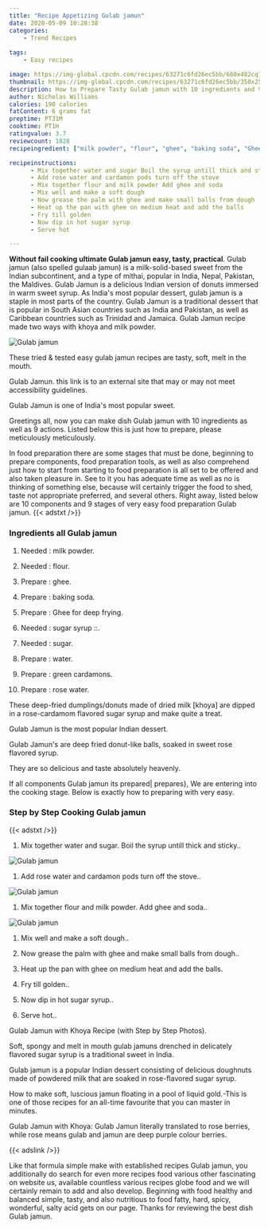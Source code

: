 ```yaml
---
title: "Recipe Appetizing Gulab jamun"
date: 2020-05-09 10:28:38
categories:
    - Trend Recipes
    
tags:
    - Easy recipes

image: https://img-global.cpcdn.com/recipes/63271c6fd26ec5bb/680x482cq70/gulab-jamun-recipe-main-photo.jpg
thumbnail: https://img-global.cpcdn.com/recipes/63271c6fd26ec5bb/350x250cq70/gulab-jamun-recipe-main-photo.jpg
description: How to Prepare Tasty Gulab jamun with 10 ingredients and 9 stages of easy cooking.
author: Nicholas Williams
calories: 190 calories
fatContent: 6 grams fat
preptime: PT31M
cooktime: PT1H
ratingvalue: 3.7
reviewcount: 1828
recipeingredient: ["milk powder", "flour", "ghee", "baking soda", "Ghee for deep frying", "sugar syrup ", "sugar", "water", "green cardamons", "rose water"]

recipeinstructions: 
      - Mix together water and sugar Boil the syrup untill thick and sticky 
      - Add rose water and cardamon pods turn off the stove 
      - Mix together flour and milk powder Add ghee and soda 
      - Mix well and make a soft dough 
      - Now grease the palm with ghee and make small balls from dough 
      - Heat up the pan with ghee on medium heat and add the balls 
      - Fry till golden 
      - Now dip in hot sugar syrup 
      - Serve hot

---
```




**Without fail cooking ultimate Gulab jamun easy, tasty, practical**. Gulab jamun (also spelled gulaab jamun) is a milk-solid-based sweet from the Indian subcontinent, and a type of mithai, popular in India, Nepal, Pakistan, the Maldives. Gulab Jamun is a delicious Indian version of donuts immersed in warm sweet syrup. As India&#39;s most popular dessert, gulab jamun is a staple in most parts of the country. Gulab Jamun is a traditional dessert that is popular in South Asian countries such as India and Pakistan, as well as Caribbean countries such as Trinidad and Jamaica. Gulab Jamun recipe made two ways with khoya and milk powder.


![Gulab jamun](https://img-global.cpcdn.com/recipes/63271c6fd26ec5bb/680x482cq70/gulab-jamun-recipe-main-photo.jpg "Gulab jamun")



These tried &amp; tested easy gulab jamun recipes are tasty, soft, melt in the mouth.

Gulab Jamun. this link is to an external site that may or may not meet accessibility guidelines.

Gulab Jamun is one of India&#39;s most popular sweet.


Greetings all, now you can make dish Gulab jamun with 10 ingredients as well as 9 actions. Listed below this is just how to prepare, please meticulously meticulously.

In food preparation there are some stages that must be done, beginning to prepare components, food preparation tools, as well as also comprehend just how to start from starting to food preparation is all set to be offered and also taken pleasure in. See to it you has adequate time as well as no is thinking of something else, because will certainly trigger the food to shed, taste not appropriate preferred, and several others. Right away, listed below are 10 components and 9 stages of very easy food preparation Gulab jamun.
{{< adstxt />}}

### Ingredients all Gulab jamun


1. Needed  : milk powder.

1. Needed  : flour.

1. Prepare  : ghee.

1. Prepare  : baking soda.

1. Prepare  : Ghee for deep frying.

1. Needed  : sugar syrup ::.

1. Needed  : sugar.

1. Prepare  : water.

1. Prepare  : green cardamons.

1. Prepare  : rose water.


These deep-fried dumplings/donuts made of dried milk [khoya] are dipped in a rose-cardamom flavored sugar syrup and make quite a treat.

Gulab Jamun is the most popular Indian dessert.

Gulab Jamun&#39;s are deep fried donut-like balls, soaked in sweet rose flavored syrup.

They are so delicious and taste absolutely heavenly.


If all components Gulab jamun its prepared| prepares}, We are entering into the cooking stage. Below is exactly how to preparing with very easy.

### Step by Step Cooking Gulab jamun

{{< adstxt />}}


1. Mix together water and sugar. Boil the syrup untill thick and sticky..



![Gulab jamun](https://img-global.cpcdn.com/steps/d953b83e849061d2/160x128cq70/gulab-jamun-recipe-step-1-photo.jpg" "Gulab jamun")



1. Add rose water and cardamon pods turn off the stove..



![Gulab jamun](https://img-global.cpcdn.com/steps/be83b9645a0245cf/160x128cq70/gulab-jamun-recipe-step-2-photo.jpg" "Gulab jamun")



1. Mix together flour and milk powder. Add ghee and soda..



![Gulab jamun](https://img-global.cpcdn.com/steps/bed49ec809449ca3/160x128cq70/gulab-jamun-recipe-step-3-photo.jpg" "Gulab jamun")



1. Mix well and make a soft dough..



1. Now grease the palm with ghee and make small balls from dough..



1. Heat up the pan with ghee on medium heat and add the balls.



1. Fry till golden..



1. Now dip in hot sugar syrup..



1. Serve hot..




Gulab Jamun with Khoya Recipe (with Step by Step Photos).

Soft, spongy and melt in mouth gulab jamuns drenched in delicately flavored sugar syrup is a traditional sweet in India.

Gulab jamun is a popular Indian dessert consisting of delicious doughnuts made of powdered milk that are soaked in rose-flavored sugar syrup.

How to make soft, luscious jamun floating in a pool of liquid gold.-This is one of those recipes for an all-time favourite that you can master in minutes.

Gulab Jamun with Khoya: Gulab Jamun literally translated to rose berries, while rose means gulab and jamun are deep purple colour berries.


{{< adslink />}}

Like that formula simple make with established recipes Gulab jamun, you additionally do search for even more recipes food various other fascinating on website us, available countless various recipes globe food and we will certainly remain to add and also develop. Beginning with food healthy and balanced simple, tasty, and also nutritious to food fatty, hard, spicy, wonderful, salty acid gets on our page. Thanks for reviewing the best dish Gulab jamun.
